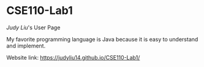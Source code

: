 # CSE110-Lab1

_Judy Liu_'s User Page

My favorite programming language is Java because it is easy to understand and implement.

Website link: https://judyliu14.github.io/CSE110-Lab1/